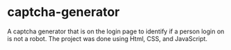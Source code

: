 # captcha-generator
A captcha generator that is on the login page to identify if a person login on is not a robot. The project was done using Html, CSS, and JavaScript.

